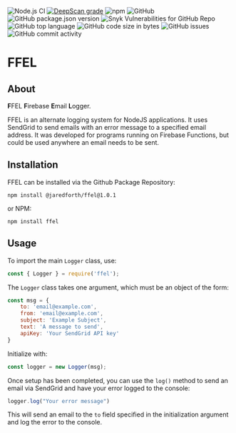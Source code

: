 ![Node.js CI](https://github.com/jaredforth/ffel/workflows/Node.js%20CI/badge.svg)
[![DeepScan grade](https://deepscan.io/api/teams/11311/projects/14216/branches/258526/badge/grade.svg)](https://deepscan.io/dashboard#view=project&tid=11311&pid=14216&bid=258526)
![npm](https://img.shields.io/npm/dm/ffel)
![GitHub](https://img.shields.io/github/license/jaredforth/ffel)
![GitHub package.json version](https://img.shields.io/github/package-json/v/jaredforth/ffel)
![Snyk Vulnerabilities for GitHub Repo](https://img.shields.io/snyk/vulnerabilities/github/jaredforth/ffel)
![GitHub top language](https://img.shields.io/github/languages/top/jaredforth/ffel)
![GitHub code size in bytes](https://img.shields.io/github/languages/code-size/jaredforth/ffel)
![GitHub issues](https://img.shields.io/github/issues/jaredforth/ffel)
![GitHub commit activity](https://img.shields.io/github/commit-activity/m/jaredforth/ffel)

# FFEL

## About

**F**FEL **F**irebase **E**mail **L**ogger.

FFEL is an alternate logging system for NodeJS applications. It uses SendGrid to send emails with an error message to a specified email address. It was developed for programs running on Firebase Functions, but could be used anywhere an email needs to be sent. 

## Installation 

FFEL can be installed via the Github Package Repository: 

```shell script
npm install @jaredforth/ffel@1.0.1
```

or NPM:

```shell script
npm install ffel
```

## Usage 

To import the main `Logger` class, use: 

```javascript
const { Logger } = require('ffel');
```

The `Logger` class takes one argument, which must be an 
object of the form: 

```javascript
const msg = {
    to: 'email@example.com',
    from: 'email@example.com',
    subject: 'Example Subject',
    text: 'A message to send',
    apiKey: 'Your SendGrid API key'
}
```

Initialize with: 

```javascript
const logger = new Logger(msg);
```

Once setup has been completed, you can use the `log()` method to send an email via SendGrid and have your error logged to the console: 

```javascript
logger.log("Your error message")
```

This will send an email to the `to` field specified in the 
initialization argument and log the error to the console.
